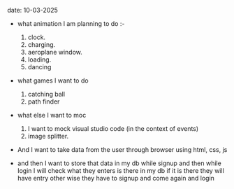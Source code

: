 date: 10-03-2025

- what animation I am planning to do :-
  1. clock.
  2. charging.
  3. aeroplane window.
  4. loading.
  5. dancing
- what games I want to do

  1. catching ball
  2. path finder

- what else I want to moc

  1. I want to mock visual studio code (in the context of events)
  2. image splitter.

- And I want to take data from the user through browser using html, css, js
- and then I want to store that data in my db while signup and then while login
  I will check what they enters is there in my db if it is there they will have
  entry other wise they have to signup and come again and login
